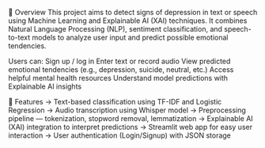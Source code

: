 📘 Overview
This project aims to detect signs of depression in text or speech using Machine Learning and Explainable AI (XAI) techniques.
It combines Natural Language Processing (NLP), sentiment classification, and speech-to-text models to analyze user input and predict possible emotional tendencies.

Users can:
Sign up / log in
Enter text or record audio
View predicted emotional tendencies (e.g., depression, suicide, neutral, etc.)
Access helpful mental health resources
Understand model predictions with Explainable AI insights

🧩 Features
-> Text-based classification using TF-IDF and Logistic Regression
-> Audio transcription using Whisper model
-> Preprocessing pipeline — tokenization, stopword removal, lemmatization
-> Explainable AI (XAI) integration to interpret predictions
-> Streamlit web app for easy user interaction
-> User authentication (Login/Signup) with JSON storage
